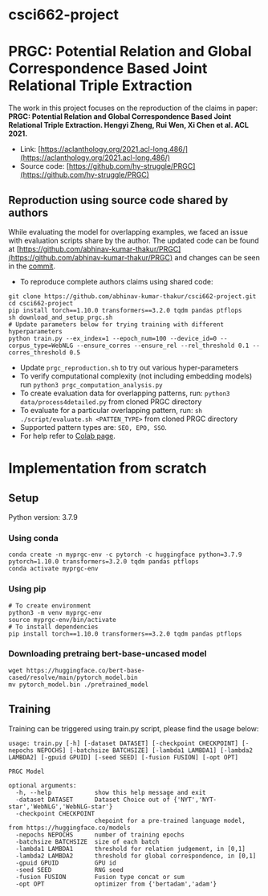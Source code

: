 # csci662-project
# PRGC: Potential Relation and Global Correspondence Based Joint Relational Triple Extraction
The work in this project focuses on the reproduction of the claims in paper:
**PRGC: Potential Relation and Global Correspondence Based Joint Relational Triple Extraction. Hengyi Zheng, Rui Wen, Xi Chen et al. ACL 2021.**
* Link: [https://aclanthology.org/2021.acl-long.486/](https://aclanthology.org/2021.acl-long.486/)
* Source code: [https://github.com/hy-struggle/PRGC](https://github.com/hy-struggle/PRGC)

## Reproduction using source code shared by authors
While evaluating the model for overlapping examples, we faced an issue with evaluation scripts share by the author.
The updated code can be found at [https://github.com/abhinav-kumar-thakur/PRGC](https://github.com/abhinav-kumar-thakur/PRGC) and changes can be seen in the [commit](https://github.com/abhinav-kumar-thakur/PRGC/commit/5a9c77a438ae59076972dc65333d1b78e66eac07#diff-3972a695ff852620b980ed5846b894f4d4e00adb09d8abfc9a81c53564dc1b56).

* To reproduce complete authors claims using shared code:
```shell
git clone https://github.com/abhinav-kumar-thakur/csci662-project.git
cd csci662-project
pip install torch==1.10.0 transformers==3.2.0 tqdm pandas ptflops
sh download_and_setup_prgc.sh
# Update parameters below for trying training with different hyperparameters
python train.py --ex_index=1 --epoch_num=100 --device_id=0 --corpus_type=WebNLG --ensure_corres --ensure_rel --rel_threshold 0.1 --corres_threshold 0.5
```
* Update `prgc_reproduction.sh` to try out various hyper-parameters
* To verify computational complexity (not including embedding models) run `python3 prgc_computation_analysis.py`
* To create evaluation data for overlapping patterns, run: `python3 data/process4detailed.py` from cloned PRGC directory
* To evaluate for a particular overlapping pattern, run: `sh ./script/evaluate.sh <PATTEN_TYPE>` from cloned PRGC directory
* Supported pattern types are: `SEO, EPO, SSO`.
* For help refer to [Colab page](https://colab.research.google.com/drive/1K0dLh1dv779k1tZbjgrbKM9R2_Ck9yNx?usp=sharing).

# Implementation from scratch
## Setup 
Python version: 3.7.9
### Using conda
```shell
conda create -n myprgc-env -c pytorch -c huggingface python=3.7.9 pytorch=1.10.0 transformers=3.2.0 tqdm pandas ptflops
conda activate myprgc-env
```
### Using pip
```shell
# To create environment
python3 -m venv myprgc-env
source myprgc-env/bin/activate
# To install dependencies
pip install torch==1.10.0 transformers==3.2.0 tqdm pandas ptflops
```
### Downloading pretraing bert-base-uncased model
```shell
wget https://huggingface.co/bert-base-cased/resolve/main/pytorch_model.bin
mv pytorch_model.bin ./pretrained_model
```

## Training
Training can be triggered using train.py script, please find the usage below:

```
usage: train.py [-h] [-dataset DATASET] [-checkpoint CHECKPOINT] [-nepochs NEPOCHS] [-batchsize BATCHSIZE] [-lambda1 LAMBDA1] [-lambda2 LAMBDA2] [-gpuid GPUID] [-seed SEED] [-fusion FUSION] [-opt OPT]

PRGC Model

optional arguments:
  -h, --help            show this help message and exit
  -dataset DATASET      Dataset Choice out of {'NYT','NYT-star','WebNLG','WebNLG-star'}
  -checkpoint CHECKPOINT
                        chepoint for a pre-trained language model, from https://huggingface.co/models
  -nepochs NEPOCHS      number of training epochs
  -batchsize BATCHSIZE  size of each batch
  -lambda1 LAMBDA1      threshold for relation judgement, in [0,1]
  -lambda2 LAMBDA2      threshold for global correspondence, in [0,1]
  -gpuid GPUID          GPU id
  -seed SEED            RNG seed
  -fusion FUSION        Fusion type concat or sum
  -opt OPT              optimizer from {'bertadam','adam'}
```

